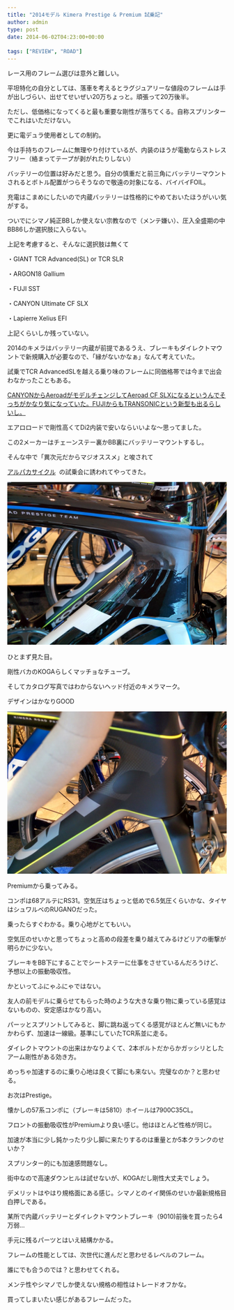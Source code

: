```yaml
---
title: "2014モデル Kimera Prestige & Premium 試乗記"
author: admin
type: post
date: 2014-06-02T04:23:00+00:00

tags: ["REVIEW", "ROAD"]
---
```


レース用のフレーム選びは意外と難しい。

平坦特化の自分としては、落車を考えるとラグジュアリーな値段のフレームは手が出しづらい、出せてせいぜい20万ちょっと。頑張って20万後半。

ただし、低価格になってくると最も重要な剛性が落ちてくる。自称スプリンターでこれはいただけない。

更に電デュラ使用者としての制約。

今は手持ちのフレームに無理やり付けているが、内装のほうが電動ならストレスフリー（絡まってテープが剥がれたりしない）

バッテリーの位置は好みだと思う。自分の慎重だと前三角にバッテリーマウントされるとボトル配置がつらそうなので敬遠の対象になる、バイバイFOIL。

充電はこまめにしたいので内蔵バッテリーは性格的にやめておいたほうがいい気がする。

ついでにシマノ純正BBしか使えない宗教なので（メンテ嫌い）、圧入全盛期の中BB86しか選択肢に入らない。

上記を考慮すると、そんなに選択肢は無くて

・GIANT TCR Advanced(SL) or TCR SLR

・ARGON18 Gallium

・FUJI SST

・CANYON Ultimate CF SLX

・Lapierre Xelius EFI

上記くらいしか残っていない。

2014のキメラはバッテリー内蔵が前提であるうえ、ブレーキもダイレクトマウントで新規購入が必要なので、「縁がないかなぁ」なんて考えていた。

試乗でTCR AdvancedSLを越える乗り味のフレームに同価格帯では今まで出会わなかったこともある。

<a href="http://www.uci.ch/includes/asp/getTarget.asp?type=FILE&id=NjczMDE" target="_blank" rel="noopener">CANYONからAeroadがモデルチェンジしてAeroad CF SLXになるというんでそっちがかなり気になっていた。FUJIからもTRANSONICという新型も出るらしいし。</a>

エアロロードで剛性高くてDi2内装で安いならいいよな～思ってました。

この2メーカーはチェーンステー裏かBB裏にバッテリーマウントするし。

そんな中で「異次元だからマジオススメ」と唆されて

<a href="http://www.nicole-eurocycle.co.jp/" target="_blank" rel="noopener">アルパカサイクル</a>  の試乗会に誘われてやってきた。

![GATSBY_EMPTY_ALT](./IMG_20140531_124412.jpg)

ひとまず見た目。

剛性バカのKOGAらしくマッチョなチューブ。

そしてカタログ写真ではわからないヘッド付近のキメラマーク。

デザインはかなりGOOD

![GATSBY_EMPTY_ALT](./IMG_20140531_124421.jpg)

Premiumから乗ってみる。

コンポは68アルテにRS31。空気圧はちょっと低めで6.5気圧くらいかな、タイヤはシュワルベのRUGANOだった。

乗ったらすぐわかる。乗り心地がとてもいい。

空気圧のせいかと思ってちょっと高めの段差を乗り越えてみるけどリアの衝撃が明らかに少ない。

ブレーキをBB下にすることでシートステーに仕事をさせているんだろうけど、予想以上の振動吸収性。

かといってふにゃふにゃではない。

友人の前モデルに乗らせてもらった時のような大きな乗り物に乗っている感覚はないものの、安定感はかなり高い。

パーッとスプリントしてみると、脚に跳ね返ってくる感覚がほとんど無いにもかかわらず、加速は一線級。基準にしていたTCR系並に走る。

ダイレクトマウントの出来はかなりよくて、2本ボルトだからかガッシリとしたアーム剛性がある効き方。

めっちゃ加速するのに乗り心地は良くて脚にも来ない。完璧なのか？と思わせる。

お次はPrestige。

懐かしの57系コンポに（ブレーキは5810）ホイールは7900C35CL。

フロントの振動吸収性がPremiumより良い感じ。他はほとんど性格が同じ。

加速が本当に少し鈍かったり少し脚に来たりするのは重量とか5本クランクのせいか？

スプリンター的にも加速感問題なし。

街中なので高速ダウンヒルは試せないが、KOGAだし剛性大丈夫でしょう。

デメリットはやはり規格面にある感じ。シマノとのイイ関係のせいか最新規格目白押しである。

某所で内蔵バッテリーとダイレクトマウントブレーキ（9010)前後を買ったら4万弱…

手元に残るパーツとはいえ結構かかる。

フレームの性能としては、次世代に進んだと思わせるレベルのフレーム。

誰にでも合うのでは？と思わせてくれる。

メンテ性やシマノでしか使えない規格の相性はトレードオフかな。

買ってしまいたい感じがあるフレームだった。
